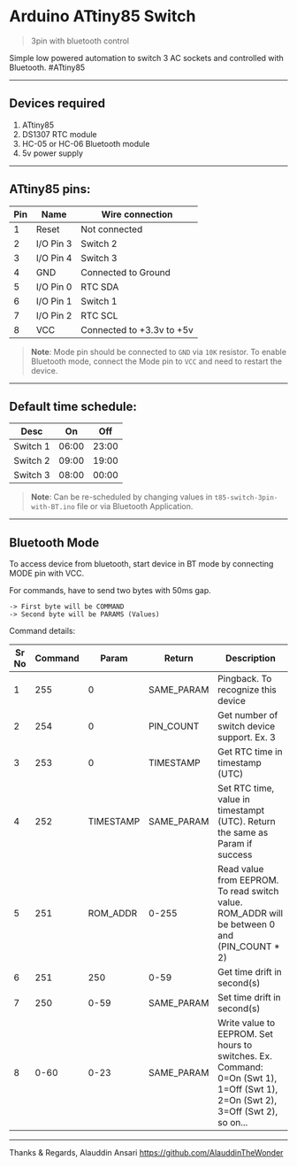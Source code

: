 Arduino ATtiny85 Switch 
=======================
> 3pin with bluetooth control


Simple low powered automation to switch 3 AC sockets and controlled with Bluetooth. #ATtiny85

---

## Devices required
1. ATtiny85
2. DS1307 RTC module
3. HC-05 or HC-06 Bluetooth module
4. 5v power supply

---

## ATtiny85 pins:


| Pin   | Name         | Wire connection               |
| ----- | ------------ | ----------------------------- |
| 1     | Reset        | Not connected                 |
| 2     | I/O Pin 3    | Switch 2  |  BT Tx            |
| 3     | I/O Pin 4    | Switch 3  |  BT Rx            |
| 4     | GND          | Connected to Ground           |
| 5     | I/O Pin 0    | RTC SDA                       |
| 6     | I/O Pin 1    | Switch 1  | Mode change pin   |
| 7     | I/O Pin 2    | RTC SCL                       |
| 8     | VCC          | Connected to +3.3v to +5v     |



> **Note**: Mode pin should be connected to `GND` via `10K` resistor. To enable
> Bluetooth mode, connect the Mode pin to `VCC` and need to restart the device.

---

## Default time schedule:

| Desc     | On       | Off       |
| -------- | -------- | --------- |
| Switch 1 | 06:00    | 23:00     |
| Switch 2 | 09:00    | 19:00     |
| Switch 3 | 08:00    | 00:00     |

> **Note**: Can be re-scheduled by changing values in `t85-switch-3pin-with-BT.ino` file or via Bluetooth Application.

---
## Bluetooth Mode

To access device from bluetooth, start device in BT mode by connecting MODE pin with VCC.

For commands, have to send two bytes with 50ms gap.
```
-> First byte will be COMMAND
-> Second byte will be PARAMS (Values)
```

Command details:

| Sr No  | Command  | Param      | Return      | Description
| ------ | -------- | -----------| ----------- | ----------------------------------------------------
| 1      | 255      | 0          | SAME_PARAM  | Pingback. To recognize this device
| 2      | 254      | 0          | PIN_COUNT   | Get number of switch device support. Ex. 3
| 3      | 253      | 0          | TIMESTAMP   | Get RTC time in timestamp (UTC)
| 4      | 252      | TIMESTAMP  | SAME_PARAM  | Set RTC time, value in timestampt (UTC). Return the same as Param if success
| 5      | 251      | ROM_ADDR   | 0-255       | Read value from EEPROM. To read switch value. ROM_ADDR will be between 0 and (PIN_COUNT * 2)
| 6      | 251      | 250        | 0-59        | Get time drift in second(s)
| 7      | 250      | 0-59       | SAME_PARAM  | Set time drift in second(s)
| 8      | 0-60     | 0-23       | SAME_PARAM  | Write value to EEPROM. Set hours to switches. Ex. Command: 0=On (Swt 1), 1=Off (Swt 1), 2=On (Swt 2), 3=Off (Swt 2), so on...




---

Thanks & Regards,
Alauddin Ansari
https://github.com/AlauddinTheWonder